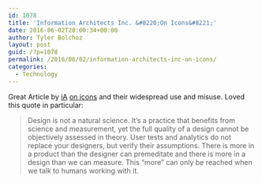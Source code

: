 ```yaml
---
id: 1078
title: 'Information Architects Inc. &#8220;On Icons&#8221;'
date: 2016-06-02T20:00:34+00:00
author: Tyler Bolchoz
layout: post
guid: /?p=1078
permalink: /2016/06/02/information-architects-inc-on-icons/
categories:
  - Technology
---
```

Great Article by [iA](https://ia.net/) [on icons](https://ia.net/know-how/on-icons) and their widespread use and misuse. Loved this quote in particular:

> Design is not a natural science. It’s a practice that benefits from science and measurement, yet the full quality of a design cannot be objectively assessed in theory. User tests and analytics do not replace your designers, but verify their assumptions. There is more in a product than the designer can premeditate and there is more in a design than we can measure. This “more” can only be reached when we talk to humans working with it.
